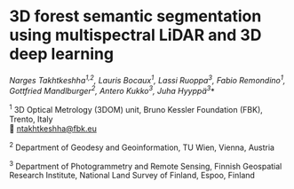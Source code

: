 # **3D forest semantic segmentation using multispectral LiDAR and 3D deep learning**

**Narges Takhtkeshha<sup>1,2*</sup>, Lauris Bocaux<sup>1</sup>, Lassi Ruoppa<sup>3</sup>, Fabio Remondino<sup>1</sup>, Gottfried Mandlburger<sup>2</sup>, Antero Kukko<sup>3</sup>, Juha Hyyppä<sup>3</sup>**

<sup>1</sup> 3D Optical Metrology (3DOM) unit, Bruno Kessler Foundation (FBK), Trento, Italy  
📧 ntakhtkeshha@fbk.eu

<sup>2</sup> Department of Geodesy and Geoinformation, TU Wien, Vienna, Austria  

<sup>3</sup> Department of Photogrammetry and Remote Sensing, Finnish Geospatial Research Institute, National Land Survey of Finland, Espoo, Finland  
